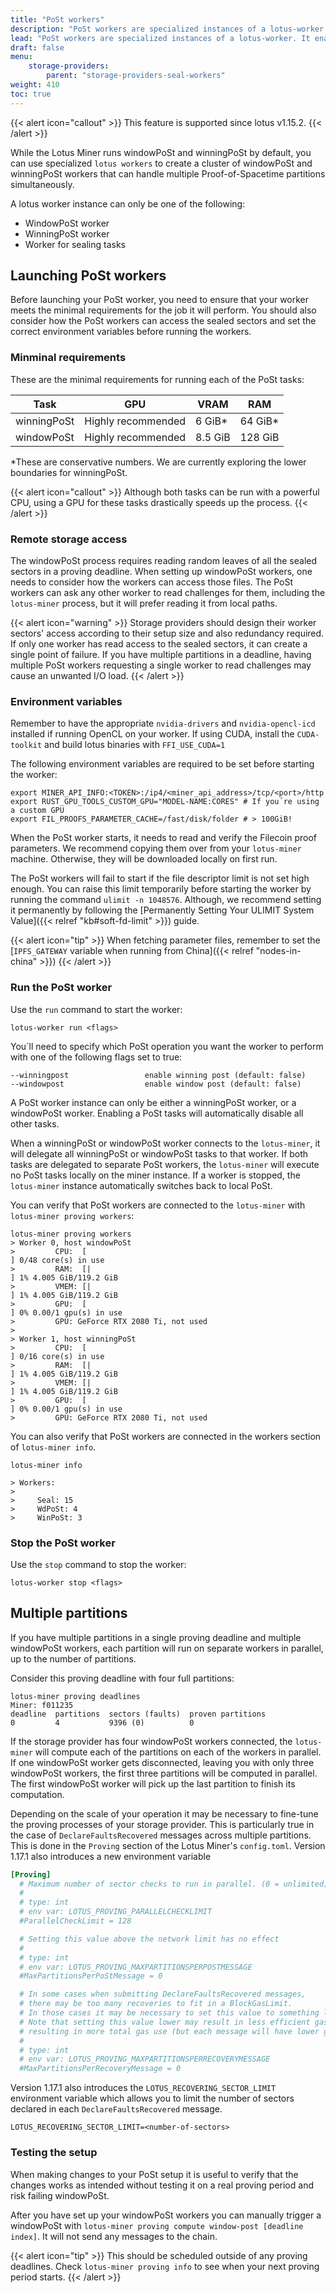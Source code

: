 ```yaml
---
title: "PoSt workers"
description: "PoSt workers are specialized instances of a lotus-worker. It enables you to offload windowPoSt and winningPoSt to separate workers."
lead: "PoSt workers are specialized instances of a lotus-worker. It enables you to offload windowPoSt and winningPoSt to separate workers."
draft: false
menu:
    storage-providers:
        parent: "storage-providers-seal-workers"
weight: 410
toc: true
---
```


{{< alert icon="callout" >}}
This feature is supported since lotus v1.15.2.
{{< /alert >}}

While the Lotus Miner runs windowPoSt and winningPoSt by default, you can use specialized `lotus workers` to create a cluster of windowPoSt and winningPoSt workers that can handle multiple Proof-of-Spacetime partitions simultaneously.

A lotus worker instance can only be one of the following:

- WindowPoSt worker
- WinningPoSt worker
- Worker for sealing tasks

## Launching PoSt workers

Before launching your PoSt worker, you need to ensure that your worker meets the minimal requirements for the job it will perform. You should also consider how the PoSt workers can access the sealed sectors and set the correct environment variables before running the workers.

### Minminal requirements

These are the minimal requirements for running each of the PoSt tasks:

| Task | GPU | VRAM | RAM |
| ---- | --- | ---- | --- |
| winningPoSt | Highly recommended |  6 GiB*   |  64 GiB* |
| windowPoSt  | Highly recommended | 8.5 GiB  | 128 GiB  |

*These are conservative numbers. We are currently exploring the lower boundaries for winningPoSt.

{{< alert icon="callout" >}}
Although both tasks can be run with a powerful CPU, using a GPU for these tasks drastically speeds up the process.
{{< /alert >}}

### Remote storage access

The windowPoSt process requires reading random leaves of all the sealed sectors in a proving deadline. When setting up windowPoSt workers, one needs to consider how the workers can access those files. The PoSt workers can ask any other worker to read challenges for them, including the `lotus-miner` process, but it will prefer reading it from local paths.

{{< alert icon="warning" >}}
Storage providers should design their worker sectors' access according to their setup size and also redundancy required. If only one worker has read access to the sealed sectors, it can create a single point of failure. If you have multiple partitions in a deadline, having multiple PoSt workers requesting a single worker to read challenges may cause an unwanted I/O load.
{{< /alert >}}

### Environment variables

Remember to have the appropriate `nvidia-drivers` and `nvidia-opencl-icd` installed if running OpenCL on your worker. If using CUDA, install the `CUDA-toolkit` and build lotus binaries with `FFI_USE_CUDA=1`

The following environment variables are required to be set before starting the worker:

```shell
export MINER_API_INFO:<TOKEN>:/ip4/<miner_api_address>/tcp/<port>/http
export RUST_GPU_TOOLS_CUSTOM_GPU="MODEL-NAME:CORES" # If you´re using a custom GPU
export FIL_PROOFS_PARAMETER_CACHE=/fast/disk/folder # > 100GiB!
```

When the PoSt worker starts, it needs to read and verify the Filecoin proof parameters. We recommend copying them over from your `lotus-miner` machine. Otherwise, they will be downloaded locally on first run.

The PoSt workers will fail to start if the file descriptor limit is not set high enough. You can raise this limit temporarily before starting the worker by running the command `ulimit -n 1048576`. Although, we recommend setting it permanently by following the [Permanently Setting Your ULIMIT System Value]({{< relref "kb#soft-fd-limit" >}}) guide.

{{< alert icon="tip" >}}
When fetching parameter files, remember to set the [`IPFS_GATEWAY` variable when running from China]({{< relref "nodes-in-china" >}})
{{< /alert >}}

### Run the PoSt worker

Use the `run` command to start the worker:

```shell
lotus-worker run <flags>
```

You´ll need to specify which PoSt operation you want the worker to perform with one of the following flags set to true:

```plaintext
--winningpost                 enable winning post (default: false)
--windowpost                  enable window post (default: false)
```

A PoSt worker instance can only be either a winningPoSt worker, or a windowPoSt worker. Enabling a PoSt tasks will automatically disable all other tasks.

When a winningPoSt or windowPoSt worker connects to the `lotus-miner`, it will delegate all winningPoSt or windowPoSt tasks to that worker. If both tasks are delegated to separate PoSt workers, the `lotus-miner` will execute no PoSt tasks locally on the miner instance. If a worker is stopped, the `lotus-miner` instance automatically switches back to local PoSt.

You can verify that PoSt workers are connected to the `lotus-miner` with `lotus-miner proving workers`:

```shell
lotus-miner proving workers
> Worker 0, host windowPoSt
>         CPU:  [                                                                ] 0/48 core(s) in use
>         RAM:  [|                                                               ] 1% 4.005 GiB/119.2 GiB
>         VMEM: [|                                                               ] 1% 4.005 GiB/119.2 GiB
>         GPU:  [                                                                ] 0% 0.00/1 gpu(s) in use
>         GPU: GeForce RTX 2080 Ti, not used
> 
> Worker 1, host winningPoSt
>         CPU:  [                                                                ] 0/16 core(s) in use
>         RAM:  [|                                                               ] 1% 4.005 GiB/119.2 GiB
>         VMEM: [|                                                               ] 1% 4.005 GiB/119.2 GiB
>         GPU:  [                                                                ] 0% 0.00/1 gpu(s) in use
>         GPU: GeForce RTX 2080 Ti, not used
```

You can also verify that PoSt workers are connected in the workers section of `lotus-miner info`.

```shell
lotus-miner info

> Workers:
> 
>     Seal: 15
>     WdPoSt: 4
>     WinPoSt: 3
```

### Stop the PoSt worker

Use the `stop` command to stop the worker:

```shell
lotus-worker stop <flags>
```

## Multiple partitions

If you have multiple partitions in a single proving deadline and multiple windowPoSt workers, each partition will run on separate workers in parallel, up to the number of partitions.

Consider this proving deadline with four full partitions:

```plaintext
lotus-miner proving deadlines
Miner: f011235
deadline  partitions  sectors (faults)  proven partitions
0         4           9396 (0)          0
```

If the storage provider has four windowPoSt workers connected, the `lotus-miner` will compute each of the partitions on each of the workers in parallel. If one windowPoSt worker gets disconnected, leaving you with only three windowPoSt workers, the first three partitions will be computed in parallel. The first windowPoSt worker will pick up the last partition to finish its computation.

Depending on the scale of your operation it may be necessary to fine-tune the proving processes of your storage provider. This is particularly true in the case of `DeclareFaultsRecovered` messages across multiple partitions. This is done in the `Proving` section of the Lotus Miner's `config.toml`. Version 1.17.1 also introduces a new environment variable 

```toml
[Proving]
  # Maximum number of sector checks to run in parallel. (0 = unlimited)
  #
  # type: int
  # env var: LOTUS_PROVING_PARALLELCHECKLIMIT
  #ParallelCheckLimit = 128

  # Setting this value above the network limit has no effect
  #
  # type: int
  # env var: LOTUS_PROVING_MAXPARTITIONSPERPOSTMESSAGE
  #MaxPartitionsPerPoStMessage = 0

  # In some cases when submitting DeclareFaultsRecovered messages,
  # there may be too many recoveries to fit in a BlockGasLimit.
  # In those cases it may be necessary to set this value to something low (eg 1);
  # Note that setting this value lower may result in less efficient gas use - more messages will be sent than needed,
  # resulting in more total gas use (but each message will have lower gas limit)
  #
  # type: int
  # env var: LOTUS_PROVING_MAXPARTITIONSPERRECOVERYMESSAGE
  #MaxPartitionsPerRecoveryMessage = 0
```
Version 1.17.1 also introduces the `LOTUS_RECOVERING_SECTOR_LIMIT` environment variable which allows you to limit the number of sectors declared in each `DeclareFaultsRecovered` message.

```shell
LOTUS_RECOVERING_SECTOR_LIMIT=<number-of-sectors>
```

### Testing the setup

When making changes to your PoSt setup it is useful to verify that the changes works as intended without testing it on a real proving period and risk failing windowPoSt.

After you have set up your windowPoSt workers you can manually trigger a windowPoSt with `lotus-miner proving compute window-post [deadline index]`. It will not send any messages to the chain.

{{< alert icon="tip" >}}
This should be scheduled outside of any proving deadlines. Check `lotus-miner proving info` to see when your next proving period starts.
{{< /alert >}}
